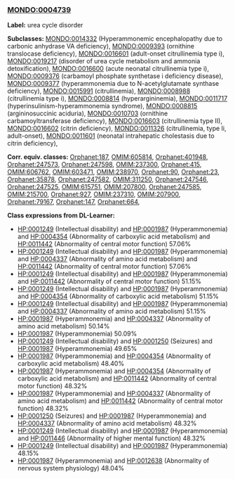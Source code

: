 
### [MONDO:0004739](http://purl.obolibrary.org/obo/MONDO_0004739)
**Label:** urea cycle disorder

**Subclasses:** [MONDO:0014332](http://purl.obolibrary.org/obo/MONDO_0014332) (Hyperammonemic encephalopathy due to carbonic anhydrase VA deficiency), [MONDO:0009393](http://purl.obolibrary.org/obo/MONDO_0009393) (ornithine translocase deficiency), [MONDO:0016601](http://purl.obolibrary.org/obo/MONDO_0016601) (adult-onset citrullinemia type i), [MONDO:0019217](http://purl.obolibrary.org/obo/MONDO_0019217) (disorder of urea cycle metabolism and ammonia detoxification), [MONDO:0016600](http://purl.obolibrary.org/obo/MONDO_0016600) (acute neonatal citrullinemia type i), [MONDO:0009376](http://purl.obolibrary.org/obo/MONDO_0009376) (carbamoyl phosphate synthetase i deficiency disease), [MONDO:0009377](http://purl.obolibrary.org/obo/MONDO_0009377) (hyperammonemia due to N-acetylglutamate synthase deficiency), [MONDO:0015991](http://purl.obolibrary.org/obo/MONDO_0015991) (citrullinemia), [MONDO:0008988](http://purl.obolibrary.org/obo/MONDO_0008988) (citrullinemia type i), [MONDO:0008814](http://purl.obolibrary.org/obo/MONDO_0008814) (hyperargininemia), [MONDO:0011717](http://purl.obolibrary.org/obo/MONDO_0011717) (hyperinsulinism-hyperammonemia syndrome), [MONDO:0008815](http://purl.obolibrary.org/obo/MONDO_0008815) (argininosuccinic aciduria), [MONDO:0010703](http://purl.obolibrary.org/obo/MONDO_0010703) (ornithine carbamoyltransferase deficiency), [MONDO:0016603](http://purl.obolibrary.org/obo/MONDO_0016603) (citrullinemia type II), [MONDO:0016602](http://purl.obolibrary.org/obo/MONDO_0016602) (citrin deficiency), [MONDO:0011326](http://purl.obolibrary.org/obo/MONDO_0011326) (citrullinemia, type Ii, adult-onset), [MONDO:0011601](http://purl.obolibrary.org/obo/MONDO_0011601) (neonatal intrahepatic cholestasis due to citrin deficiency), 

**Corr. equiv. classes:** [Orphanet:187](http://www.orpha.net/ORDO/Orphanet_187), [OMIM:605814](http://purl.obolibrary.org/obo/OMIM_605814), [Orphanet:401948](http://www.orpha.net/ORDO/Orphanet_401948), [Orphanet:247573](http://www.orpha.net/ORDO/Orphanet_247573), [Orphanet:247598](http://www.orpha.net/ORDO/Orphanet_247598), [OMIM:237300](http://purl.obolibrary.org/obo/OMIM_237300), [Orphanet:415](http://www.orpha.net/ORDO/Orphanet_415), [OMIM:606762](http://purl.obolibrary.org/obo/OMIM_606762), [OMIM:603471](http://purl.obolibrary.org/obo/OMIM_603471), [OMIM:238970](http://purl.obolibrary.org/obo/OMIM_238970), [Orphanet:90](http://www.orpha.net/ORDO/Orphanet_90), [Orphanet:23](http://www.orpha.net/ORDO/Orphanet_23), [Orphanet:35878](http://www.orpha.net/ORDO/Orphanet_35878), [Orphanet:247582](http://www.orpha.net/ORDO/Orphanet_247582), [OMIM:311250](http://purl.obolibrary.org/obo/OMIM_311250), [Orphanet:247546](http://www.orpha.net/ORDO/Orphanet_247546), [Orphanet:247525](http://www.orpha.net/ORDO/Orphanet_247525), [OMIM:615751](http://purl.obolibrary.org/obo/OMIM_615751), [OMIM:207800](http://purl.obolibrary.org/obo/OMIM_207800), [Orphanet:247585](http://www.orpha.net/ORDO/Orphanet_247585), [OMIM:215700](http://purl.obolibrary.org/obo/OMIM_215700), [Orphanet:927](http://www.orpha.net/ORDO/Orphanet_927), [OMIM:237310](http://purl.obolibrary.org/obo/OMIM_237310), [OMIM:207900](http://purl.obolibrary.org/obo/OMIM_207900), [Orphanet:79167](http://www.orpha.net/ORDO/Orphanet_79167), [Orphanet:147](http://www.orpha.net/ORDO/Orphanet_147), [Orphanet:664](http://www.orpha.net/ORDO/Orphanet_664), 

**Class expressions from DL-Learner:**

- [HP:0001249](http://purl.obolibrary.org/obo/HP_0001249) (Intellectual disability) and [HP:0001987](http://purl.obolibrary.org/obo/HP_0001987) (Hyperammonemia) and [HP:0004354](http://purl.obolibrary.org/obo/HP_0004354) (Abnormality of carboxylic acid metabolism) and [HP:0011442](http://purl.obolibrary.org/obo/HP_0011442) (Abnormality of central motor function) 57.06%
- [HP:0001249](http://purl.obolibrary.org/obo/HP_0001249) (Intellectual disability) and [HP:0001987](http://purl.obolibrary.org/obo/HP_0001987) (Hyperammonemia) and [HP:0004337](http://purl.obolibrary.org/obo/HP_0004337) (Abnormality of amino acid metabolism) and [HP:0011442](http://purl.obolibrary.org/obo/HP_0011442) (Abnormality of central motor function) 57.06%
- [HP:0001249](http://purl.obolibrary.org/obo/HP_0001249) (Intellectual disability) and [HP:0001987](http://purl.obolibrary.org/obo/HP_0001987) (Hyperammonemia) and [HP:0011442](http://purl.obolibrary.org/obo/HP_0011442) (Abnormality of central motor function) 51.15%
- [HP:0001249](http://purl.obolibrary.org/obo/HP_0001249) (Intellectual disability) and [HP:0001987](http://purl.obolibrary.org/obo/HP_0001987) (Hyperammonemia) and [HP:0004354](http://purl.obolibrary.org/obo/HP_0004354) (Abnormality of carboxylic acid metabolism) 51.15%
- [HP:0001249](http://purl.obolibrary.org/obo/HP_0001249) (Intellectual disability) and [HP:0001987](http://purl.obolibrary.org/obo/HP_0001987) (Hyperammonemia) and [HP:0004337](http://purl.obolibrary.org/obo/HP_0004337) (Abnormality of amino acid metabolism) 51.15%
- [HP:0001987](http://purl.obolibrary.org/obo/HP_0001987) (Hyperammonemia) and [HP:0004337](http://purl.obolibrary.org/obo/HP_0004337) (Abnormality of amino acid metabolism) 50.14%
- [HP:0001987](http://purl.obolibrary.org/obo/HP_0001987) (Hyperammonemia) 50.09%
- [HP:0001249](http://purl.obolibrary.org/obo/HP_0001249) (Intellectual disability) and [HP:0001250](http://purl.obolibrary.org/obo/HP_0001250) (Seizures) and [HP:0001987](http://purl.obolibrary.org/obo/HP_0001987) (Hyperammonemia) 49.65%
- [HP:0001987](http://purl.obolibrary.org/obo/HP_0001987) (Hyperammonemia) and [HP:0004354](http://purl.obolibrary.org/obo/HP_0004354) (Abnormality of carboxylic acid metabolism) 48.40%
- [HP:0001987](http://purl.obolibrary.org/obo/HP_0001987) (Hyperammonemia) and [HP:0004354](http://purl.obolibrary.org/obo/HP_0004354) (Abnormality of carboxylic acid metabolism) and [HP:0011442](http://purl.obolibrary.org/obo/HP_0011442) (Abnormality of central motor function) 48.32%
- [HP:0001987](http://purl.obolibrary.org/obo/HP_0001987) (Hyperammonemia) and [HP:0004337](http://purl.obolibrary.org/obo/HP_0004337) (Abnormality of amino acid metabolism) and [HP:0011442](http://purl.obolibrary.org/obo/HP_0011442) (Abnormality of central motor function) 48.32%
- [HP:0001250](http://purl.obolibrary.org/obo/HP_0001250) (Seizures) and [HP:0001987](http://purl.obolibrary.org/obo/HP_0001987) (Hyperammonemia) and [HP:0004337](http://purl.obolibrary.org/obo/HP_0004337) (Abnormality of amino acid metabolism) 48.32%
- [HP:0001249](http://purl.obolibrary.org/obo/HP_0001249) (Intellectual disability) and [HP:0001987](http://purl.obolibrary.org/obo/HP_0001987) (Hyperammonemia) and [HP:0011446](http://purl.obolibrary.org/obo/HP_0011446) (Abnormality of higher mental function) 48.32%
- [HP:0001249](http://purl.obolibrary.org/obo/HP_0001249) (Intellectual disability) and [HP:0001987](http://purl.obolibrary.org/obo/HP_0001987) (Hyperammonemia) 48.15%
- [HP:0001987](http://purl.obolibrary.org/obo/HP_0001987) (Hyperammonemia) and [HP:0012638](http://purl.obolibrary.org/obo/HP_0012638) (Abnormality of nervous system physiology) 48.04%


